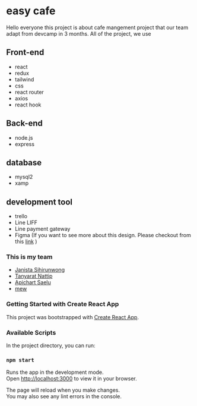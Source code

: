 # easy cafe

Hello everyone this project is about cafe mangement project that our team adapt from devcamp in 3 months. All of the project, we use

## Front-end

- react
- redux
- tailwind
- css
- react router
- axios
- react hook

## Back-end

- node.js
- express

## database

- mysql2
- xamp

## development tool

- trello
- Line LIFF
- Line payment gateway
- Figma (If you want to see more about this design. Please checkout from this [link](https://www.figma.com/file/PKPFWcNx6cfqfWVlidhDAN/eazy-Cafe?node-id=0%3A1) )

### This is my team

- [Janista Sihirunwong](https://github.com/Janistamail)
- [Tanyarat Nattip](#)
- [Apichart Saelu](#)
- [mew](https://github.com/mewpk)

### Getting Started with Create React App

This project was bootstrapped with [Create React App](https://github.com/facebook/create-react-app).

### Available Scripts

In the project directory, you can run:

### `npm start`

Runs the app in the development mode.\
Open [http://localhost:3000](http://localhost:3000) to view it in your browser.

The page will reload when you make changes.\
You may also see any lint errors in the console.
